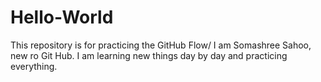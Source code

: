 # Hello-World
This repository is for practicing the GitHub Flow/
I am Somashree Sahoo, new ro Git Hub.
I am learning new things day by day and practicing everything.
